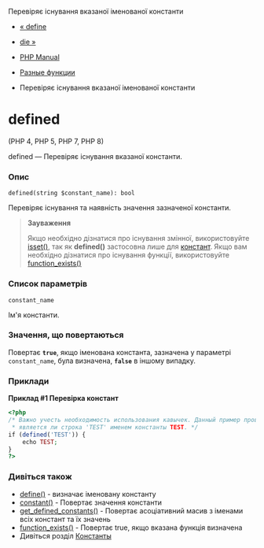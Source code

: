 Перевіряє існування вказаної іменованої константи

-   [« define](function.define.html)
    
-   [die »](function.die.html)
    
-   [PHP Manual](index.html)
    
-   [Разные функции](ref.misc.html)
    
-   Перевіряє існування вказаної іменованої константи
    

# defined

(PHP 4, PHP 5, PHP 7, PHP 8)

defined — Перевіряє існування вказаної константи.

### Опис

```methodsynopsis
defined(string $constant_name): bool
```

Перевіряє існування та наявність значення зазначеної константи.

> **Зауваження**
> 
> Якщо необхідно дізнатися про існування змінної, використовуйте [isset()](function.isset.html), так як **defined()** застосовна лише для [констант](language.constants.html). Якщо вам необхідно дізнатися про існування функції, використовуйте [function\_exists()](function.function-exists.html)

### Список параметрів

`constant_name`

Ім'я константи.

### Значення, що повертаються

Повертає **`true`**, якщо іменована константа, зазначена у параметрі `constant_name`, була визначена, **`false`** в іншому випадку.

### Приклади

**Приклад #1 Перевірка констант**

```php
<?php
/* Важно учесть необходимость использования кавычек. Данный пример проверяет,
 * является ли строка 'TEST' именем константы TEST. */
if (defined('TEST')) {
    echo TEST;
}
?>
```

### Дивіться також

-   [define()](function.define.html) - визначає іменовану константу
-   [constant()](function.constant.html) - Повертає значення константи
-   [get\_defined\_constants()](function.get-defined-constants.html) - Повертає асоціативний масив з іменами всіх констант та їх значень
-   [function\_exists()](function.function-exists.html) - Повертає true, якщо вказана функція визначена
-   Дивіться розділ [Константы](language.constants.html)